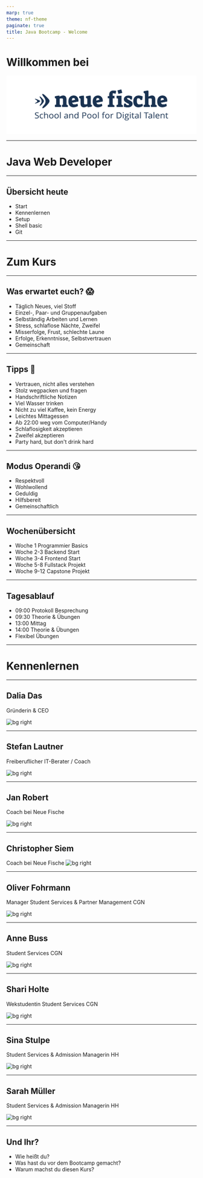 ```yaml
---
marp: true
theme: nf-theme
paginate: true
title: Java Bootcamp - Welcome
---
```


# Willkommen bei

![](img/nf-logo.png)

---

# Java Web Developer

---

## Übersicht heute

- Start
- Kennenlernen
- Setup
- Shell basic
- Git

---

# Zum Kurs

---

## Was erwartet euch? 😱

- Täglich Neues, viel Stoff
- Einzel-, Paar- und Gruppenaufgaben
- Selbständig Arbeiten und Lernen
- Stress, schlaflose Nächte, Zweifel
- Misserfolge, Frust, schlechte Laune
- Erfolge, Erkenntnisse, Selbstvertrauen
- Gemeinschaft

---

## Tipps 🤫

- Vertrauen, nicht alles verstehen
- Stolz wegpacken und fragen
- Handschriftliche Notizen
- Viel Wasser trinken
- Nicht zu viel Kaffee, kein Energy
- Leichtes Mittagessen
- Ab 22:00 weg vom Computer/Handy
- Schlaflosigkeit akzeptieren
- Zweifel akzeptieren
- Party hard, but don't drink hard

---

## Modus Operandi 😘

- Respektvoll
- Wohlwollend
- Geduldig
- Hilfsbereit
- Gemeinschaftlich

---

## Wochenübersicht

- Woche 1 Programmier Basics
- Woche 2-3 Backend Start
- Woche 3-4 Frontend Start
- Woche 5-8 Fullstack Projekt
- Woche 9-12 Capstone Projekt

---

## Tagesablauf

- 09:00 Protokoll Besprechung
- 09:30 Theorie & Übungen
- 13:00 Mittag
- 14:00 Theorie & Übungen
- Flexibel Übungen

---

# Kennenlernen

---

## Dalia Das

Gründerin & CEO

![bg right](https://ca.slack-edge.com/TTHG21AH3-UU9RYNP51-09802cc691a2-512)

---

## Stefan Lautner

Freiberuflicher IT-Berater / Coach

![bg right](https://ca.slack-edge.com/TTHG21AH3-U0241K3U1E3-4491f8071e2c-512)

---

## Jan Robert

Coach bei Neue Fische

![bg right](https://ca.slack-edge.com/TTHG21AH3-U017Z3Z7K1D-186af2d9a067-512)

---

## Christopher Siem

Coach bei Neue Fische
![bg right](https://ca.slack-edge.com/TTHG21AH3-U01CR83AB08-51a7515bb12a-512)

---

## Oliver Fohrmann

Manager Student Services & Partner Management CGN

![bg right](https://ca.slack-edge.com/TTHG21AH3-U01D4U9FGG7-fa88a7c96ee1-512)

---

## Anne Buss

Student Services CGN

![bg right](https://nf-talent-app-pubic-image-prod.s3.eu-central-1.amazonaws.com/anne/400/image.jpeg)

---

## Shari Holte

Wekstudentin Student Services CGN

![bg right](https://ca.slack-edge.com/TTHG21AH3-U01C35GU36U-ae1d2b910988-512)

---

## Sina Stulpe

Student Services & Admission Managerin HH

![bg right](https://ca.slack-edge.com/TTHG21AH3-U01677P02KW-705a3d94fdbe-512)

---

## Sarah Müller

Student Services & Admission Managerin HH

![bg right](https://ca.slack-edge.com/TTHG21AH3-U016XEQMNKY-cc499a7f70f0-512)

---

## Und Ihr?

- Wie heißt du?
- Was hast du vor dem Bootcamp gemacht?
- Warum machst du diesen Kurs?
